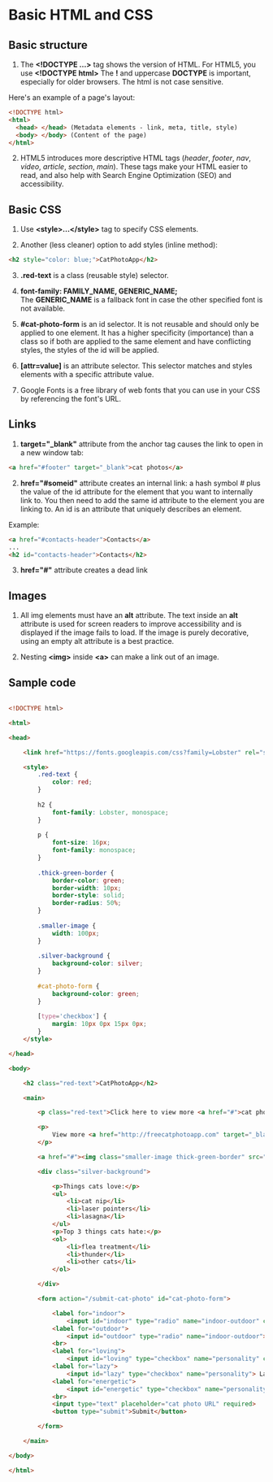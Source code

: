 # Basic HTML and CSS


## Basic structure

1. The __\<!DOCTYPE ...\>__ tag shows the version of HTML. For HTML5, you use __\<!DOCTYPE html\>__
The __!__ and uppercase __DOCTYPE__ is important, especially for older browsers. The html is not case sensitive.

Here's an example of a page's layout:

```html
<!DOCTYPE html>
<html>
  <head> </head> (Metadata elements - link, meta, title, style)
  <body> </body> (Content of the page)
</html>
```

2.  HTML5 introduces more descriptive HTML tags (_header_, _footer_, _nav_, _video_, _article_, _section_,  _main_). These tags make your HTML easier to read, and also help with Search Engine Optimization (SEO) and accessibility.




## Basic CSS

1. Use __\<style\>...\</style\>__ tag to specify CSS elements.

2. Another (less cleaner) option to add styles (inline method):

```html
<h2 style="color: blue;">CatPhotoApp</h2>
```

3. __.red-text__ is a class (reusable style) selector.

4. __font-family: FAMILY_NAME, GENERIC_NAME;__  
The __GENERIC_NAME__ is a fallback font in case the other specified font is not available.

5. __#cat-photo-form__ is an id selector. It is not reusable and should only be applied to one element. It has a higher specificity (importance) than a class so if both are applied to the same element and have conflicting styles, the styles of the id will be applied.

6. __[attr=value]__ is an attribute selector. This selector matches and styles elements with a specific attribute value.

7. Google Fonts is a free library of web fonts that you can use in your CSS by referencing the font's URL.

## Links


1. __target="\_blank"__ attribute from the anchor tag causes the link to open in a new window tab: 

```html
<a href="#footer" target="_blank">cat photos</a>
```

2. __href="#someid"__ attribute creates an internal link: a hash symbol _#_ plus the value of the id attribute for the element that you want to internally link to. You then need to add the same id attribute to the element you are linking to. An id is an attribute that uniquely describes an element.

Example:

```html
<a href="#contacts-header">Contacts</a>
...
<h2 id="contacts-header">Contacts</h2>
```

3. __href="#"__ attribute creates a dead link


## Images

1. All img elements must have an __alt__ attribute. The text inside an __alt__ attribute is used for screen readers to 
improve accessibility and is displayed if the image fails to load. If the image is purely decorative, using an empty alt attribute is a best practice.

2. Nesting __\<img\>__ inside __\<a\>__ can make a link out of an image.



## Sample code

```html

<!DOCTYPE html>

<html>

<head>

    <link href="https://fonts.googleapis.com/css?family=Lobster" rel="stylesheet" type="text/css">

    <style>
        .red-text {
            color: red;
        }
        
        h2 {
            font-family: Lobster, monospace;
        }
        
        p {
            font-size: 16px;
            font-family: monospace;
        }
        
        .thick-green-border {
            border-color: green;
            border-width: 10px;
            border-style: solid;
            border-radius: 50%;
        }
        
        .smaller-image {
            width: 100px;
        }
        
        .silver-background {
            background-color: silver;
        }
        
        #cat-photo-form {
            background-color: green;
        }
        
        [type='checkbox'] {
            margin: 10px 0px 15px 0px;
        }
    </style>

</head>

<body>

    <h2 class="red-text">CatPhotoApp</h2>

    <main>

        <p class="red-text">Click here to view more <a href="#">cat photos</a>.</p>

        <p>
            View more <a href="http://freecatphotoapp.com" target="_blank">cat photos</a>
        </p>

        <a href="#"><img class="smaller-image thick-green-border" src="https://bit.ly/fcc-relaxing-cat" alt="A cute orange cat lying on its back."></a>

        <div class="silver-background">

            <p>Things cats love:</p>
            <ul>
                <li>cat nip</li>
                <li>laser pointers</li>
                <li>lasagna</li>
            </ul>
            <p>Top 3 things cats hate:</p>
            <ol>
                <li>flea treatment</li>
                <li>thunder</li>
                <li>other cats</li>
            </ol>

        </div>

        <form action="/submit-cat-photo" id="cat-photo-form">

            <label for="indoor">
                <input id="indoor" type="radio" name="indoor-outdoor" checked> Indoor</label>
            <label for="outdoor">
                <input id="outdoor" type="radio" name="indoor-outdoor"> Outdoor</label>
            <br>
            <label for="loving">
                <input id="loving" type="checkbox" name="personality" checked> Loving</label>
            <label for="lazy">
                <input id="lazy" type="checkbox" name="personality"> Lazy</label>
            <label for="energetic">
                <input id="energetic" type="checkbox" name="personality"> Energetic</label>
            <br>
            <input type="text" placeholder="cat photo URL" required>
            <button type="submit">Submit</button>

        </form>

    </main>

</body>

</html>
```